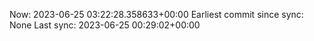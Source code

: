 Now: 2023-06-25 03:22:28.358633+00:00 Earliest commit since sync: None Last sync: 2023-06-25 00:29:02+00:00
